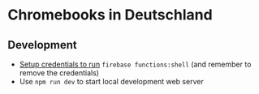 # Chromebooks in Deutschland


## Development

* [Setup credentials to run](https://firebase.google.com/docs/functions/local-emulator?authuser=0#set_up_admin_credentials_optional) `firebase functions:shell` (and remember to remove the credentials)
* Use `npm run dev` to start local development web server
